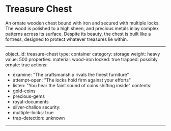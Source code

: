 # Treasure Chest

An ornate wooden chest bound with iron and secured with multiple locks. The wood is polished to a high sheen, and precious metals inlay complex patterns across its surface. Despite its beauty, the chest is built like a fortress, designed to protect whatever treasures lie within.

---
object_id: treasure-chest
type: container
category: storage
weight: heavy
value: 500
properties:
  material: wood-iron
  locked: true
  trapped: possibly
  ornate: true
actions:
  - examine: "The craftsmanship rivals the finest furniture"
  - attempt-open: "The locks hold firm against your efforts"
  - listen: "You hear the faint sound of coins shifting inside"
contents:
  - gold-coins
  - precious-gems
  - royal-documents
  - silver-chalice
security:
  - multiple-locks: true
  - trap-detection: unknown
---